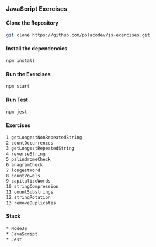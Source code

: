 ### JavaScript Exercises

#### Clone the Repository
```sh
git clone https://github.com/polacodev/js-exercises.git
```

#### Install the dependencies
```sh
npm install
```

#### Run the Exercises
```sh
npm start
```

#### Run Test
```sh
npm jest
```

#### Exercises
```sh
1 getLongestNonRepeatedString
2 countOccurrences
3 getLongestRepeatedString
4 reverseString
5 palindromeCheck
6 anagramCheck
7 longestWord
8 countVowels
9 capitalizeWords
10 stringCompression
11 countSubstrings
12 stringRotation
13 removeDuplicates
```

#### Stack

```sh
* NodeJS
* JavaScript
* Jest
```